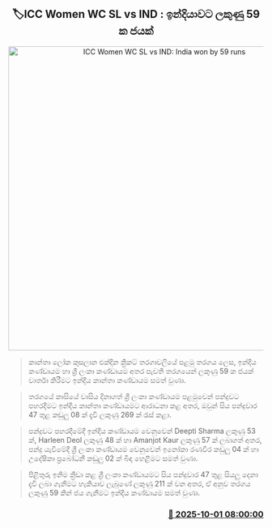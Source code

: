 <p align='center'><b><h2 align='center' title='ICC Women WC SL vs IND: India won by 59 runs'>🏷ICC Women WC SL vs IND : ඉන්දියාවට ලකුණු 59 ක ජයක්</h2></b></p>
<p align='center'><img src='https://helakuru.sgp1.cdn.digitaloceanspaces.com/esana/images/lib/icc-women-2025.jpg' width='600' alt='ICC Women WC SL vs IND: India won by 59 runs'></p>

> කාන්තා ලෝක කුස­ලාන එක්දින ක්‍රිකට් තර­ගා­ව­ලියේ පළමු තරගය ලෙස, ඉන්දීය කණ්ඩායම හා ශ්‍රී ලංකා කණ්ඩායම අතර පැවති තරගයෙන් ලකුණු 59 ක ජයක් වාර්තා කිරීමට ඉන්දීය කාන්තා කණ්ඩායම සමත් වුණා.

> තරගයේ කාසියේ වාසිය දිනාගත් ශ්‍රී ලංකා කණ්ඩායම පළමුවෙන් පන්දුවට පහරදීමට ඉන්දීය කාන්තා කණ්ඩායමට ආරාධනා කළ අතර, ඔවුන් සිය පන්දුවාර 47 තුළ කඩුලු 08 ක් දැවී ලකුණු 269 ක් රැස් කළා.

> පන්දුවට පහරදීමේදී ඉන්දීය කණ්ඩායම වෙනුවෙන් Deepti Sharma ලකුණු 53 ක්, Harleen Deol ලකුණු 48 ක් හා Amanjot Kaur ලකුණු 57 ක් ලබාගත් අතර, පන්දු යැවීමේදී ශ්‍රී ලංකා කණ්ඩායම වෙනුවෙන් ඉනෝකා රණවීර කඩුලු 04 ක් හා උදේෂිකා ප්‍රබෝධනී කඩුලු 02 ක් බිඳ හෙළීමට සමත් වුණා.

> පිළිතුරු ඉනිම ක්‍රීඩා කළ ශ්‍රී ලංකා කණ්ඩායමට සිය පන්දුවාර 47 තුළ සියලු දෙනා දැවී ලබා ගැනීමට හැකියාව ලැබුණේ ලකුණු 211 ක් වන අතර, ඒ අනුව තරගය ලකුණු 59 කින් ජය ගැනීමට ඉන්දීය කණ්ඩායම සමත් වුණා.



<h3 align='right'><a href='https://www.helakuru.lk/esana/p/114123/'>📅 2025-10-01 08:00:00</a></h3>
